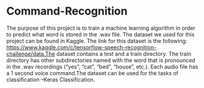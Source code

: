 # Command-Recognition

The purpose of this project is to train a machine learning algorithm in order to predict what word is stored in the .wav file. The dataset we used for this project can be found in Kaggle. The link for this dataset is the following: https://www.kaggle.com/c/tensorflow-speech-recognition-challenge/data.The dataset contains a test and a train directory. The train directory has other subdirectories named with the word that is pronounced in the .wav recordings (“yes”, “cat”, “bed”, “house”, etc.). Each audio file has a 1 second voice command.The dataset can be used for the tasks of classification –Keras Classification.
